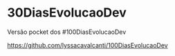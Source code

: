 # 30DiasEvolucaoDev
Versão pocket dos #100DiasEvolucaoDev

https://github.com/lyssacavalcanti/100DiasEvolucaoDev
